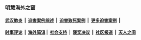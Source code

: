 
### 明慧海外之窗

####  [武汉肺炎](indexes/365.md?t=06080601) &nbsp;|&nbsp;  [迫害案例综述](indexes/328.md?t=06080601) &nbsp;|&nbsp; [迫害致死案例](indexes/277.md?t=06080601)  &nbsp;|&nbsp; [更多迫害案例](indexes/81.md?t=06080601)  &nbsp;|&nbsp; 
####  [时事评论](indexes/19.md?t=06080601) &nbsp;|&nbsp; [海外简讯](indexes/245.md?t=06080601)&nbsp;|&nbsp;  [社会支持](indexes/140.md?t=06080601) &nbsp;|&nbsp; [褒奖决议](indexes/282.md?t=06080601) &nbsp;|&nbsp; [社区报道](indexes/91.md?t=06080601)  &nbsp;|&nbsp; [天人之间](indexes/78.md?t=06080601) 

